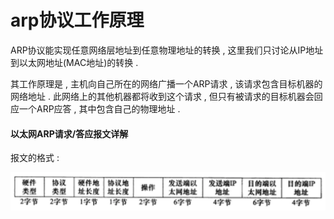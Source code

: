 # arp协议工作原理

ARP协议能实现任意网络层地址到任意物理地址的转换 , 这里我们只讨论从IP地址到以太网地址\(MAC地址\)的转换 .

其工作原理是 , 主机向自己所在的网络广播一个ARP请求 , 该请求包含目标机器的网络地址 . 此网络上的其他机器都将收到这个请求 , 但只有被请求的目标机器会回应一个ARP应答 , 其中包含自己的物理地址 .

#### 以太网ARP请求/答应报文详解

报文的格式 : 

![](/assets/baowenyitaiwang.png)

